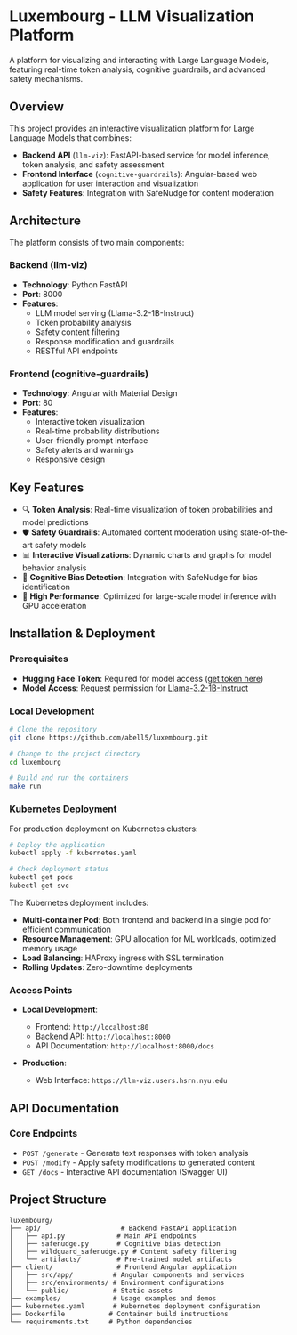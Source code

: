# Luxembourg - LLM Visualization Platform

A platform for visualizing and interacting with Large Language Models, featuring real-time token analysis, cognitive guardrails, and advanced safety mechanisms.


## Overview

This project provides an interactive visualization platform for Large Language Models that combines:

- **Backend API** (`llm-viz`): FastAPI-based service for model inference, token analysis, and safety assessment
- **Frontend Interface** (`cognitive-guardrails`): Angular-based web application for user interaction and visualization
- **Safety Features**: Integration with SafeNudge for content moderation

## Architecture

The platform consists of two main components:

### Backend (llm-viz)
- **Technology**: Python FastAPI
- **Port**: 8000
- **Features**:
  - LLM model serving (Llama-3.2-1B-Instruct)
  - Token probability analysis
  - Safety content filtering
  - Response modification and guardrails
  - RESTful API endpoints

### Frontend (cognitive-guardrails)
- **Technology**: Angular with Material Design
- **Port**: 80
- **Features**:
  - Interactive token visualization
  - Real-time probability distributions
  - User-friendly prompt interface
  - Safety alerts and warnings
  - Responsive design

## Key Features

- 🔍 **Token Analysis**: Real-time visualization of token probabilities and model predictions
- 🛡️ **Safety Guardrails**: Automated content moderation using state-of-the-art safety models
- 📊 **Interactive Visualizations**: Dynamic charts and graphs for model behavior analysis
- 🎯 **Cognitive Bias Detection**: Integration with SafeNudge for bias identification
- 🚀 **High Performance**: Optimized for large-scale model inference with GPU acceleration

## Installation & Deployment

### Prerequisites

- **Hugging Face Token**: Required for model access ([get token here](https://huggingface.co/settings/tokens))
- **Model Access**: Request permission for [Llama-3.2-1B-Instruct](https://huggingface.co/meta-llama/Llama-3.2-1B-Instruct)

### Local Development

```bash
# Clone the repository
git clone https://github.com/abell5/luxembourg.git

# Change to the project directory
cd luxembourg

# Build and run the containers
make run
```

### Kubernetes Deployment

For production deployment on Kubernetes clusters:

```bash
# Deploy the application
kubectl apply -f kubernetes.yaml

# Check deployment status
kubectl get pods
kubectl get svc
```

The Kubernetes deployment includes:
- **Multi-container Pod**: Both frontend and backend in a single pod for efficient communication
- **Resource Management**: GPU allocation for ML workloads, optimized memory usage
- **Load Balancing**: HAProxy ingress with SSL termination
- **Rolling Updates**: Zero-downtime deployments

### Access Points

- **Local Development**: 
  - Frontend: `http://localhost:80`
  - Backend API: `http://localhost:8000`
  - API Documentation: `http://localhost:8000/docs`

- **Production**: 
  - Web Interface: `https://llm-viz.users.hsrn.nyu.edu`

## API Documentation

### Core Endpoints

- `POST /generate` - Generate text responses with token analysis
- `POST /modify` - Apply safety modifications to generated content
- `GET /docs` - Interactive API documentation (Swagger UI)

## Project Structure

```
luxembourg/
├── api/                    # Backend FastAPI application
│   ├── api.py             # Main API endpoints
│   ├── safenudge.py       # Cognitive bias detection
│   ├── wildguard_safenudge.py # Content safety filtering
│   └── artifacts/         # Pre-trained model artifacts
├── client/                # Frontend Angular application
│   ├── src/app/          # Angular components and services
│   ├── src/environments/ # Environment configurations
│   └── public/           # Static assets
├── examples/             # Usage examples and demos
├── kubernetes.yaml       # Kubernetes deployment configuration
├── Dockerfile           # Container build instructions
└── requirements.txt     # Python dependencies
```